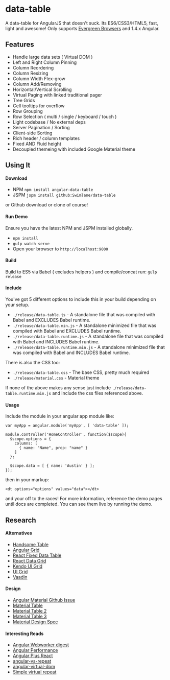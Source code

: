 # data-table

A data-table for AngularJS that doesn't suck.  Its ES6/CSS3/HTML5, fast, light and awesome!  Only supports [Evergreen Browsers](http://eisenbergeffect.bluespire.com/evergreen-browsers/) and 1.4.x Angular.

## Features

- Handle large data sets ( Virtual DOM )
- Left and Right Column Pinning
- Column Reordering
- Column Resizing
- Column Width Flex-grow 
- Column Add/Removing
- Horizontal/Vertical Scrolling
- Virtual Paging with linked traditional pager
- Tree Grids
- Cell tooltips for overflow
- Row Grouping
- Row Selection ( multi / single / keyboard / touch )
- Light codebase / No external deps
- Server Pagination / Sorting
- Client-side Sorting
- Rich header / column templates
- Fixed AND Fluid height
- Decoupled themeing with included Google Material theme

## Using It

#### Download

- NPM `npm install angular-data-table`
- JSPM `jspm install github:Swimlane/data-table`

or Github download or clone of course!

#### Run Demo

Ensure you have the latest NPM and JSPM installed globally.

- `npm install`
- `gulp watch serve`
- Open your browser to `http://localhost:9000`

#### Build

Build to ES5 via Babel ( excludes helpers ) and compile/concat run: `gulp release`

#### Include

You've got 5 different options to include this in your build depending on your setup.

- `./release/data-table.js` - A standalone file that was compiled with Babel and EXCLUDES Babel runtime.
- `./release/data-table.min.js` - A standalone minimized file that was compiled with Babel and EXCLUDES Babel runtime.
- `./release/data-table.runtime.js` - A standalone file that was compiled with Babel and INCLUDES Babel runtime.
- `./release/data-table.runtime.min.js` - A standalone minimized file that was compiled with Babel and INCLUDES Babel runtime.

There is also the CSS too:

- `./release/data-table.css` - The base CSS, pretty much required
- `./release/material.css` - Material theme

If none of the above makes any sense just include `./release/data-table.runtime.min.js` and include the css files referenced above.

#### Usage

Include the module in your angular app module like:

    var myApp = angular.module('myApp', [ 'data-table' ]);

    module.controller('HomeController', function($scope){
      $scope.options = {
        columns: [
          { name: "Name", prop: "name" }
        ]
      };

      $scope.data = [ { name: 'Austin' } ];
    });

then in your markup:

    <dt options="options" values="data"></dt>

and your off to the races!  For more information, reference the demo pages until docs are completed.  You can see them live by running the demo.

## Research

#### Alternatives

- [Handsome Table](http://handsontable.github.io/ngHandsontable/)
- [Angular Grid](http://www.angulargrid.com/)
- [React Fixed Data Table](https://facebook.github.io/fixed-data-table/)
- [React Data Grid](https://github.com/zippyui/react-datagrid)
- [Kendo UI Grid](http://demos.telerik.com/kendo-ui/grid/index)
- [UI Grid](http://ui-grid.info)
- [Vaadin](http://demo.vaadin.com/sampler/#ui/grids-and-trees/grid)

#### Design

- [Angular Material Github Issue](https://github.com/angular/material/issues/796)
- [Material Table](https://github.com/daniel-nagy/md-data-table)
- [Material Table 2](http://danielnagy.me/md-data-table/)
- [Material Table 3](http://codepen.io/zavoloklom/pen/IGkDz)
- [Material Design Spec](http://www.google.com/design/spec/components/data-tables.html#data-tables-tables-within-cards)

#### Interesting Reads

- [Angular Webworker digest](https://github.com/bahmutov/web-worker-digest-demo)
- [Angular Performance](http://bahmutov.calepin.co/improving-angular-web-app-performance-example.html)
- [Angular Plus React](http://glebbahmutov.com/blog/angular-plus-react-equals-speed-revisited/)
- [angular-vs-repeat](https://github.com/kamilkp/angular-vs-repeat)
- [angular-virtual-dom](https://github.com/teropa/angular-virtual-dom)
- [Simple virtual repeat](http://codepen.io/2fdevs/pen/pvvXoO)
